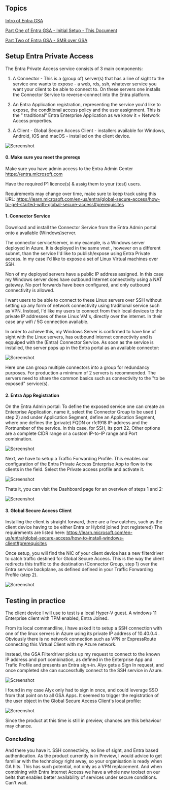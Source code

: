 
###

## Topics 

[Intro of Entra GSA ](https://github.com/verboompj/EntraGSA/blob/main/README.md)

[Part One of Entra GSA - Initial Setup - This Document ](https://github.com/verboompj/EntraGSA/blob/main/EntraGSA_Part1.md)

[Part Two of Entra GSA - SMB over GSA](https://github.com/verboompj/EntraGSA/blob/main/EntraGSA_Part2.md)


## Setup Entra Private Access

The Entra Private Access service consists of 3 main components:
  
1. A Connector - This is a (group of) server(s) that has a line of sight to the service one wants to expose - a web, rds, ssh, whatever service you want your client to be able to connect to. On these servers one installs the Connector Service to reverse-connect into the Entra platform. 

2. An Entra Application registration, representing the service you'd like to expose, the conditional access policy and the user assignment. This is the " traditional" Entra Enterprise Application as we know it + Network Access properties.

3. A Client - Global Secure Access Client - installers available for Windows, Android, IOS and macOS - installed on the client device.

![Screenshot](https://github.com/verboompj/EntraGSA/blob/main/Pictures/private-access-diagram-quick-access3.png)

#### 0. Make sure you meet the prereqs 

Make sure you have admin access to the Entra Admin Center https://entra.microsoft.com 

Have the required P1 licence(s) & assig them to your (test) users.

Requirements may change over time, make sure to keep track using this URL: https://learn.microsoft.com/en-us/entra/global-secure-access/how-to-get-started-with-global-secure-access#prerequisites 



#### 1. Connector Service

Download and install the Connector Service from the Entra Admin portal onto a available (Windows)server.

The connector service/server, in my example, is a Windows server deployed in Azure. It is deployed in the same vnet , however on a different subnet, than the service I'd like to publish/expose using Entra Private access. In my case I'd like to expose a set of Linux Virtual machines over SSH. 

Non of my deployed servers have a public IP address assigned. In this case my Windows server does have outbound Internet connectivity using a NAT gateway. No port forwards have been configured, and only outbound connectivity is allowed.

I want users to be able to connect to these Linux servers over SSH without setting up any form of network connectivity using traditional service such as VPN. Instead, I'd like my users to connect from their local devices to the private IP addresses of these Linux VM's, directly over the internet. In their case any wifi / 5G connection available.

In order to achieve this, my Windows Server is confirmed to have line of sight with the Linux servers, has outbound Internet connectivity and is eqquiped with the (Entra) Connector Service. As soon as the service is installed, the server pops up in the Entra portal as an available connector: 

![Screenshot](https://github.com/verboompj/EntraGSA/blob/main/Pictures/connectors2.png)

Here one can group multiple connectors into a group for redundancy purposes. For production a minimum of 2 servers is recommended. The servers need to share the common basics such as connectivity to the "to be exposed" service(s). 

#### 2. Entra App Registration

On the Entra Admin portal:  To define the exposed service one can create an Enterprise Application, name it, select the Connector Group to be used ( step 2) and under Application Segment, define an Application Segment, where one defines the (private) FQDN or rfc1918 IP-address and the Portnumber of the service. In this case, for SSH, its port 22. 
Other options are a complete CIDR range or a custom IP-to-IP range and Port combination.  

![Screenshot](https://github.com/verboompj/EntraGSA/blob/main/Pictures/EntraAppEnt2.png)

Next, we have to setup a Traffic Forwarding Profile. This enables our configuration of the Entra Private Access Enterprise App to flow to the clients in the field. Select the Private access profile and activate it.

![Screenshot](https://github.com/verboompj/EntraGSA/blob/main/Pictures/forwarding.png)

Thats it, you can visit the Dashboard page for an overview of steps 1 and 2:

![Screenshot](https://github.com/verboompj/EntraGSA/blob/main/Pictures/EntraSummary2.png)

#### 3. Global Secure Access Client

Installing the client is straight forward, there are a few catches, such as the client device having to be either Entra or Hybrid joined (not registered) The requirements are listed here: https://learn.microsoft.com/en-us/entra/global-secure-access/how-to-install-windows-client#prerequisites

Once setup, you will find the NIC of your client device has a new filterdriver to catch traffic destined for Global Secure Access. This is the way the client redirects this traffic to the destination (Connector Group, step 1) over the Entra service backplane, as defined defined in your Traffic Forwarding Profile (step 2). 

![Screenshot](https://github.com/verboompj/EntraGSA/blob/main/Pictures/NIC.png)

## Testing in practice 

The client device I will use to test is a local Hyper-V guest. A windows 11 Enterprise client with TPM enabled, Entra Joined. 

From its local commandline, i have asked it to setup a SSH connection with one of the linux servers in Azure using its private IP address of 10.40.0.4 . Obviously there is no network connection such as VPN or ExpressRoute connecting this Virtual Client with my Azure network. 

Instead, the GSA Filterdriver picks up my request to connect to the known IP address and port combination, as defined in the Enterprise App and Trafic Profile and presents an Entra sign-in. Alyx gets a Sign In request, and once completed she can successfully connect to the SSH service in Azure.

![Screenshot](https://github.com/verboompj/EntraGSA/blob/main/Pictures/Client_catch.png)

I found in my case Alyx only had to sign in once, and could leverage SSO from that point on to all GSA Apps.
It seemed to trigger the registration of the user object in the Global Secure Access Client's local profile:

![Screenshot](https://github.com/verboompj/EntraGSA/blob/main/Pictures/GSAprofile.png)

Since the product at this time is still in preview, chances are this behaviour may chance.


### Concluding

And there you have it. SSH connectivity, no line of sight, and Entra based authentication. 
As the product currently is in Preview, I would advice to get familiar with the technology right away, so your organisation is ready when GA hits. 
This has such potential, not only as a VPN replacement. And when combining with Entra Internet Access we have a whole new toolset on our belts that enables better availability of services under secure conditions. Can't wait. 





